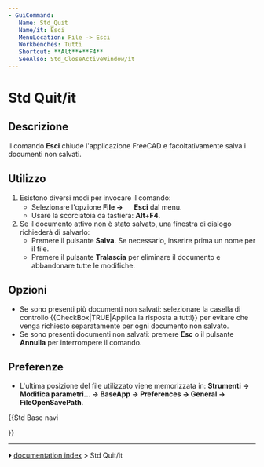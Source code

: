 ```yaml
---
- GuiCommand:
   Name: Std_Quit
   Name/it: Esci
   MenuLocation: File -> Esci
   Workbenches: Tutti
   Shortcut: **Alt**+**F4**
   SeeAlso: Std_CloseActiveWindow/it
---
```


# Std Quit/it

## Descrizione

Il comando **Esci** chiude l\'applicazione FreeCAD e facoltativamente salva i documenti non salvati.

## Utilizzo

1.  Esistono diversi modi per invocare il comando:
    -   Selezionare l\'opzione **File → <img src="images/Std_Quit.svg" width=16px> Esci** dal menu.
    -   Usare la scorciatoia da tastiera: **Alt**+**F4**.
2.  Se il documento attivo non è stato salvato, una finestra di dialogo richiederà di salvarlo:
    -   Premere il pulsante **Salva**. Se necessario, inserire prima un nome per il file.
    -   Premere il pulsante **Tralascia** per eliminare il documento e abbandonare tutte le modifiche.

## Opzioni

-   Se sono presenti più documenti non salvati: selezionare la casella di controllo {{CheckBox|TRUE|Applica la risposta a tutti}} per evitare che venga richiesto separatamente per ogni documento non salvato.
-   Se sono presenti documenti non salvati: premere **Esc** o il pulsante **Annulla** per interrompere il comando.

## Preferenze

-   L\'ultima posizione del file utilizzato viene memorizzata in: **Strumenti → Modifica parametri... → BaseApp → Preferences → General → FileOpenSavePath**.





{{Std Base navi

}}



---
⏵ [documentation index](../README.md) > Std Quit/it
